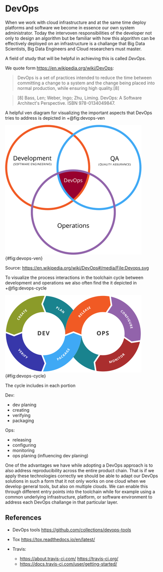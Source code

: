 DevOps
======

When we work with cloud infrastructure and at the same time deploy
platforms and software we become in essence our own system
administrator. Today the intervoven responsibilities of the developer
not only to design an algorithm but be familiar with how this
algorithm can be effectively deployed on an infrastructure is a
challange that Big Data Scientists, Big Data Engineers and Cloud
researchers must master.

A field of study that will be helpful in achieving this is called
*DevOps*.

We quote form <https://en.wikipedia.org/wiki/DevOps>:

> DevOps is a set of practices intended to reduce the time between
> committing a change to a system and the change being placed into
> normal production, while ensuring high quality.[8]

> [8] Bass, Len; Weber, Ingo; Zhu, Liming. DevOps: A Software Architect's
  Perspective. ISBN 978-0134049847.

A helpful ven diagram for visualizing the important aspects that
DevOps tries to address is depicted in +@fig:devops-ven

![Wikipedia Ven Diagram about DevOps](images/devops-ven.png){#fig:devops-ven}

Source: <https://en.wikipedia.org/wiki/DevOps#/media/File:Devops.svg>

To visualize the process interactions in the toolchain cycle between development and operations we also often find the it depicted in +@fig:devops-cycle

![Wikipedia Ven Diagram about DevOps](images/devops-toolchain.png){#fig:devops-cycle}

The cycle includes in each portion

Dev:

* dev planing
* creating
* verifying
* packaging

Ops:

* releasing
* configuring
* monitoring
* ops planing (influencing dev planing)

One of the advantages we have while adopting a DevOps approach is to
also address reproducibility across the entire product chain. That is
if we apply these technologies correctly we should be able to adapt
our DevOps solutions in such a form that it not only works on one
cloud when we develop general tools, but also on multiple clouds. We
can enable this through different entry points into the toolchain
while for example using a common underlying infrastructure, platform,
or software environment to address each DevOps challange in that
particular layer.

## References

* DevOps tools <https://github.com/collections/devops-tools>
* Tox <https://tox.readthedocs.io/en/latest/>
* Travis:

	* <https://about.travis-ci.com/> <https://travis-ci.org/>
	* <https://docs.travis-ci.com/user/getting-started/>

